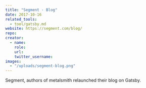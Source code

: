 ```yaml
---
title: "Segment · Blog"
date: 2017-10-16
related_tools:
  - tool/gatsby.md
website: https://segment.com/blog/
repo:
creator:
  - name:
    role:
    url:
    twitter_username:
images:
  - "/uploads/segment-blog.png"
---
```


Segment, authors of metalsmith relaunched their blog on Gatsby.
